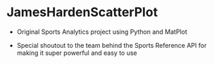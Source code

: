 # JamesHardenScatterPlot

* Original Sports Analytics project using Python and MatPlot

* Special shoutout to the team behind the Sports Reference API for making it super powerful and easy to use
